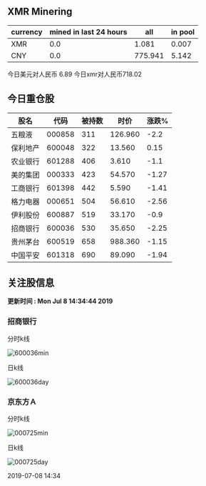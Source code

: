## XMR Minering

|currency|mined in last 24 hours|all|in pool|
|---|---|---|---|
|XMR|0.0|1.081|0.007|
|CNY|0.0|775.941|5.142|

今日美元对人民币 6.89	今日xmr对人民币718.02


## 今日重仓股 

|股名|代码|被持数|时价|涨跌%|
|---|---|---|---|---|
|五粮液|000858|311|126.960|-2.2|
|保利地产|600048|322|13.560|0.15|
|农业银行|601288|406|3.610|-1.1|
|美的集团|000333|423|54.570|-1.27|
|工商银行|601398|442|5.590|-1.41|
|格力电器|000651|504|56.610|-2.56|
|伊利股份|600887|519|33.170|-0.9|
|招商银行|600036|530|35.650|-2.25|
|贵州茅台|600519|658|988.360|-1.15|
|中国平安|601318|690|89.090|-1.94|

## 关注股信息
**更新时间 : Mon Jul  8 14:34:44 2019**
### 招商银行 
分时k线

![600036min](http://image.sinajs.cn/newchart/min/n/sh600036.gif)

日k线

![600036day](http://image.sinajs.cn/newchart/daily/n/sh600036.gif)

### 京东方Ａ 
分时k线

![000725min](http://image.sinajs.cn/newchart/min/n/sz000725.gif)

日k线

![000725day](http://image.sinajs.cn/newchart/daily/n/sz000725.gif)

2019-07-08 14:34